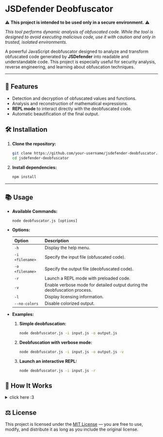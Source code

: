 # **JSDefender Deobfuscator**

⚠️ **This project is intended to be used only in a secure environment.** ⚠️

*This tool performs dynamic analysis of obfuscated code. While the tool is designed to avoid executing malicious code, use it with caution and only in trusted, isolated environments.*

A powerful JavaScript deobfuscator designed to analyze and transform obfuscated code generated by **JSDefender** into readable and understandable code. This project is especially useful for security analysis, reverse engineering, and learning about obfuscation techniques.

---

## 🚀 **Features**

- Detection and decryption of obfuscated values and functions.
- Analysis and reconstruction of mathematical expressions.
- **REPL mode** to interact directly with the deobfuscated code.
- Automatic beautification of the final output.

## 🛠️ **Installation**

1. **Clone the repository:**

    ```bash
    git clone https://github.com/your-username/jsdefender-deobfuscator.git
    cd jsdefender-deobfuscator
    ```

2. **Install dependencies:**

    ```bash
    npm install
    ```

---

## 📚 **Usage**

* **Available Commands:**

  ```
  node deobfuscator.js [options]
  ```

* **Options:**

  | Option | Description |
  |-|-|
  | `-h`  | Display the help menu.
  | `-i <filename>` |	Specify the input file (obfuscated code).
  | `-o <filename>` |	Specify the output file (deobfuscated code).
  | `-r`	| Launch a REPL mode with preloaded code.
  | `-v`	| Enable verbose mode for detailed output during the deobfuscation process.
  | `-l`	| Display licensing information.
  | `--no-colors` | Disable colorized output.

* **Examples:**

  1. **Simple deobfuscation:**

      ```bash
      node deobfuscator.js -i input.js -o output.js
      ```

  2. **Deobfuscation with verbose mode:**

      ```bash
      node deobfuscator.js -i input.js -o output.js -v
      ```

  3. **Launch an interactive REPL:**

      ```bash
      node deobfuscator.js -i input.js -r
      ```

## 🧠 **How It Works**

  <details>
  <summary>click here :3</summary>
  
  To explain how JSDefender works and how my deobfuscator operates, I’ve obfuscated a simple “Hello World” example:

  ![0w0](img/1.png)

  By making the code clearer, we get this:

  ![0w0](img/2.png)

  Here we can see several parts. First:

  ```js
  let Ppq0;
  ```

  This variable is actually a dictionary that will contain all the functions required to obtain the deobfuscated values.

  Next, there’s a part with an `eval`. This section will assign all the values to `Ppq0`. We’ll come back to this shortly.

  Finally, we have:

  ```js
  console[Ppq0.fqqV(0)](Ppq0.rHcW(1));
  ```

  This part is the actual code, equivalent to:
  
  ```js
  console.log("Hello, World!");
  ```
  
  in our example.

  As we can see, `Ppq0` is responsible for retrieving the deobfuscated values.

  Looking closer at the code within the `eval`, it takes the following argument:

  ![0w0](img/3.png)

  On closer inspection, we see:

  ```js
  let POWk=eval(nhUk);return POWk.apply(null,wN4H);
  ```

  and: 

  ```js
  const nhUk=XY6k(LRZm,f7Jk(cCSu.toString()));
  ```

  In this code, `cCSu` is the function, `cCSu.toString()` returns the raw code of this function, `LRZm` is the parameter (which contains a large encrypted string), and `f7Jk` is a hashing function:

  ```js
      function f7Jk(HEMk) {
        let b2Ek = 1982467754;
        var DzHk = (0o400114 % 65560); {
            let DBel;
            while (DzHk < (0x105F0 - 0o202712)) {
                switch (DzHk) {
                    case (0o600071 % 0x10008):
                        DzHk = (66976 - 0o202624); {
                            b2Ek ^= (HEMk.charCodeAt(DBel) * (15658734 ^ 0O73567354) + HEMk.charCodeAt(DBel >>> (0x4A5D0CE & 0O320423424))) ^ 1126775079;
                        }
                        break;
                    case (0o202260 - 66724):
                        DzHk = (131177 % 0o200042);
                        DBel++;
                        break;
                    case (262345 % 0o200051):
                        DzHk = DBel < HEMk.length ? (0o400107 % 0x10013) : (68196 - 0o205076);
                        break;
                    case (0o1000164 % 0x10016):
                        DzHk = (0o205036 - 0x109F9);
                        DBel = (0x75bcd15 - 0O726746425);
                        break;
                }
            }
        }
  ```

  Lastly, we have the `XY6k` function, which decrypts the first argument using the second argument (the hash of the function) as a key:

  ```js
      function XY6k(rmZk, TT1k) {
        rmZk = decodeURI(rmZk);
        let TVyl = (0x21786 % 3);
        let vtBl = "";
        var PQtl = (0o203650 - 0x1078C); {
            let rowl;
            while (PQtl < (0o200574 - 65878)) {
                switch (PQtl) {
                    case (0o201224 - 66163):
                        PQtl = (0o200360 - 65764); {
                            vtBl += String.fromCharCode(rmZk.charCodeAt(rowl) ^ TT1k.charCodeAt(TVyl));
                            TVyl++;
                            var LLol = (0x101E0 - 0o200720);
                            while (LLol < (0x104B0 - 0o202222)) switch (LLol) {
                                case (0o600061 % 0x1000B):
                                    LLol = TVyl >= TT1k.length ? (0x3008D % 0o200046) : (0o400134 % 65567);
                                    break;
                                case (67426 - 0o203507):
                                    LLol = (0o600165 % 65565); {
                                        TVyl = (0x21786 % 3);
                                    }
                                    break;
                            }
                        }
                        break;
                    case (69606 - 0o207701):
                        PQtl = rowl < rmZk.length ? (0o1000161 % 65556) : (68196 - 0o205076);
                        break;
                    case (67216 - 0o203164):
                        PQtl = (0o1000301 % 65575);
                        rowl = (0x21786 % 3);
                        break;
                    case (0x40064 % 0o200026):
                        PQtl = (0x3009D % 0o200050);
                        rowl++;
                        break;
                }
            }
        }
        return vtBl;
    }
  ```

  All of this decrypted code is executed in the `eval`. Unfortunately, we can’t simply replace the `eval` with a `console.log` because modifying this function would alter its hash, making the decrypted code invalid and resulting in `'Error: the code has been tampered!'`. To bypass this, we can duplicate the function without changing its content :3, so it hashes the original version instead:

  ![0w0](img/4.png)

  This reveals the core of this obfuscation:

  ![0w0](img/5.png)

  By making the code clearer, we get this:

  ![0w0](img/6.png)

  Here we can see an array containing `["dgo", "@mddg$(_gzdl)"]`, which is actually a table of all program values but encrypted. By checking where this table is used, we can find the decryption function:

  ![0w0](img/7.png)

  In this decryption function, we see `QMdA[cidp](Agap);`. This is where the decrypted values pass through.

  Trying to use console.log here gives an error because it’s disabled in this environment:

  ![0w0](img/8.png)

  I resolved this by copying `console.log` to a new variable at the beginning of the code:

  ```js
  const myConsole = console.log.bind(console)
  ```

  From there, I used `myConsole` to obtain the decrypted values:

  ![0w0](img/9.png)

  My deobfuscator includes a function to load this code and use it as follows:

  ![0w0](img/10.png)

  We can then retrieve the decrypted values like this:

  ![0w0](img/11.png)

  We can also directly deobfuscate the code like this:

  ![0w0](img/12.png)

  My deobfuscator loads this decrypted code to replace all obfuscated values in the original code. It also simplifies the mathematical expressions made complex by JSDefender and decrypts encrypted functions (on paid versions of JSDefender) using the principles explained above.

  In a more concrete example, this would result in:

  ![0w0](img/13.png)

  you see... it's not that complicated 🤓

  ![༼ つ ◕_◕ ༽つ](https://media1.tenor.com/m/hi7r-GJWZIcAAAAd/luna-crunchycat.gif)

  </details>

## ⚖️ **License**

This project is licensed under the [MIT License](https://github.com/0v41n/JSDefender-Deobfuscator/blob/main/LICENSE) — you are free to use, modify, and distribute it as long as you include the original license.
